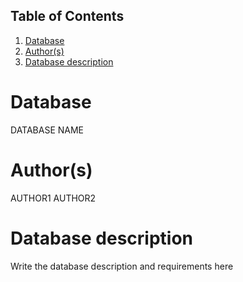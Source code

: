 ## Table of Contents
1. [Database](#database)
1. [Author(s)](#author)
1. [Database description](#description)
 
# Database
DATABASE NAME
# Author(s)
AUTHOR1
AUTHOR2
# Database description
Write the database description and requirements here
